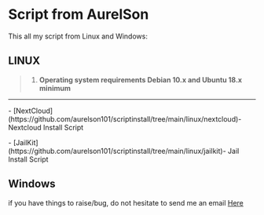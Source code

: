 
# Script from AurelSon
This all my script from Linux and Windows:

<p><h2>LINUX </h2></p>

> 1. **Operating system requirements Debian 10.x and Ubuntu 18.x minimum**
---
<p>- [NextCloud](https://github.com/aurelson101/scriptinstall/tree/main/linux/nextcloud)- Nextcloud Install Script</p>
<p>- [JailKit](https://github.com/aurelson101/scriptinstall/tree/main/linux/jailkit)- Jail Install Script</p>
  

<p><h2>Windows</h2></p>

  

<p>if you have things to raise/bug, do not hesitate to send me an email <a  href="mailto:support@aurelson.atlassian.net">Here</a></p>

